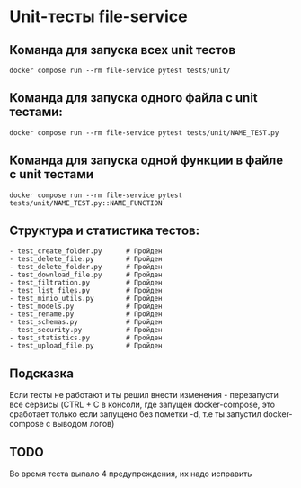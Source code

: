 # Unit-тесты file-service

## Команда для запуска всех unit тестов
```
docker compose run --rm file-service pytest tests/unit/
```

## Команда для запуска одного файла с unit тестами:
```
docker compose run --rm file-service pytest tests/unit/NAME_TEST.py
```

## Команда для запуска одной функции в файле с unit тестами
```
docker compose run --rm file-service pytest tests/unit/NAME_TEST.py::NAME_FUNCTION
```

## Структура и статистика тестов:
```
- test_create_folder.py      # Пройден
- test_delete_file.py        # Пройден
- test_delete_folder.py      # Пройден
- test_download_file.py      # Пройден
- test_filtration.py         # Пройден
- test_list_files.py         # Пройден
- test_minio_utils.py        # Пройден
- test_models.py             # Пройден
- test_rename.py             # Пройден
- test_schemas.py            # Пройден
- test_security.py           # Пройден
- test_statistics.py         # Пройден
- test_upload_file.py        # Пройден
```

## Подсказка
Если тесты не работают и ты решил внести изменения - перезапусти все сервисы
(CTRL + C в консоли, где запущен docker-compose, это сработает только если запущено без пометки -d, т.е ты запустил docker-compose с выводом логов)

## TODO
Во время теста выпало 4 предупреждения, их надо исправить
